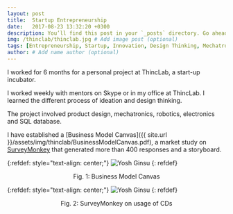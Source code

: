 ```yaml
---
layout: post
title:  Startup Entrepreneurship
date:   2017-08-23 13:32:20 +0300
description: You’ll find this post in your `_posts` directory. Go ahead and edit it and re-build the site to see your changes. # Add post description (optional)
img: /thinclab/thinclab.jpg # Add image post (optional)
tags: [Entrepreneurship, Startup, Innovation, Design Thinking, Mechatronics, Robotics, Catia, CAD, SQL]
author: # Add name author (optional)
---
```


I worked for 6 months for a personal project at ThincLab, a start-up incubator.

I worked weekly with mentors on Skype or in my office at ThincLab. I learned the different process of ideation and design thinking.

The project involved product design, mechatronics, robotics, electronics and SQL database.

I have established a [Business Model Canvas]({{ site.url }}/assets/img/thinclab/BusinessModelCanvas.pdf), a market study on [SurveyMonkey][survey] that generated more than 400 responses and a storyboard.

{:refdef: style="text-align: center;"}
![Yosh Ginsu]({{site.baseurl}}/assets/img/thinclab/bmc.jpg)
{: refdef}
<center> Fig. 1: Business Model Canvas </center>

{:refdef: style="text-align: center;"}
![Yosh Ginsu]({{site.baseurl}}/assets/img/thinclab/sm.jpg)
{: refdef}
<center> Fig. 2: SurveyMonkey on usage of CDs </center>


[survey]: https://fr.surveymonkey.com/r/X93DGZV
